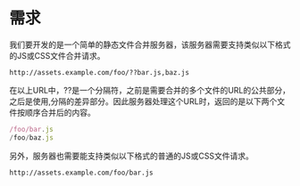 # 需求

我们要开发的是一个简单的静态文件合并服务器，该服务器需要支持类似以下格式的JS或CSS文件合并请求。

`http://assets.example.com/foo/??bar.js,baz.js`

在以上URL中，??是一个分隔符，之前是需要合并的多个文件的URL的公共部分，之后是使用,分隔的差异部分。因此服务器处理这个URL时，返回的是以下两个文件按顺序合并后的内容。

```js
/foo/bar.js
/foo/baz.js
```

另外，服务器也需要能支持类似以下格式的普通的JS或CSS文件请求。

`http://assets.example.com/foo/bar.js`
